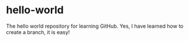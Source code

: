 hello-world
===========

The hello world repository for learning GitHub.
Yes, I have learned how to create a branch, it is easy!
